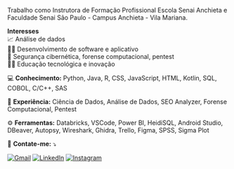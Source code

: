 <p align="left"> 
  Trabalho como Instrutora de Formação Profissional Escola Senai Anchieta e Faculdade Senai São Paulo - Campus Anchieta - Vila Mariana.
  <br>
  
  <strong>Interesses </strong>
  <br>📈 Análise de dados
  <br>👩‍💻 Desenvolvimento de software e aplicativo
  <br>🔎 Segurança cibernética, forense computacional, pentest
  <br>👩‍🎓 Educação tecnológica e inovação  
</p>

<p align="left">
  💻 <strong>Conhecimento:</strong> Python, Java, R, CSS, JavaScript, HTML, Kotlin, SQL, COBOL, C/C++, SAS
</p>

<p align="left">
  💼 <strong>Experiência:</strong> Ciência de Dados, Análise de Dados, SEO Analyzer, Forense Computacional, Pentest
</p>

<p align="left">
  ⚙️ <strong>Ferramentas:</strong> Databricks, VSCode, Power BI, HeidiSQL, Android Studio, DBeaver, Autopsy, Wireshark, Ghidra, Trello, Figma, SPSS, Sigma Plot
</p>

<p align="left">
  💌 <strong>Contate-me:</strong> ⤵️
</p>

<p align="left">
  <a href="#" title="Gmail">
  <img src="https://img.shields.io/badge/-Gmail-FF0000?style=flat-square&labelColor=FF0000&logo=gmail&logoColor=white&link=tejo.nadjila@gmail.com" alt="Gmail"/></a>
  <a href="#" title="LinkedIn">
  <img src="https://img.shields.io/badge/-Linkedin-0e76a8?style=flat-square&logo=Linkedin&logoColor=white&link=https://br.linkedin.com/in/nadjila" alt="LinkedIn"/></a>
  <a href="#" title="Instagram">
  <img src="https://img.shields.io/badge/-Instagram-DF0174?style=flat-square&labelColor=DF0174&logo=instagram&logoColor=white&link=https://www.instagram.com/nadjilatejo/" alt="Instagram"/></a>
</p>
